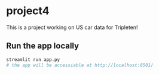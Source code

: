# project4
This is a project working on US car data for Tripleten!

## Run the app locally

```bash
streamlit run app.py
# the app will be accessiable at http://localhost:8501/
```